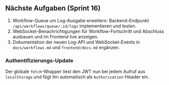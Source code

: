 ## Nächste Aufgaben (Sprint 16)
1. Workflow-Queue um Log-Ausgabe erweitern: Backend-Endpunkt `/api/workflows/queue/:id/logs` implementieren und testen.
2. WebSocket-Benachrichtigungen für Workflow-Fortschritt und Abschluss ausbauen und im Frontend live anzeigen.
3. Dokumentation der neuen Log-API und WebSocket-Events in `docs/workflows.md` und `frontend/docs.md` ergänzen.

### Authentifizierungs-Update
Der globale `fetch`-Wrapper liest den JWT nun bei jedem Aufruf aus
`localStorage` und fügt ihn automatisch als `Authorization`-Header ein.
